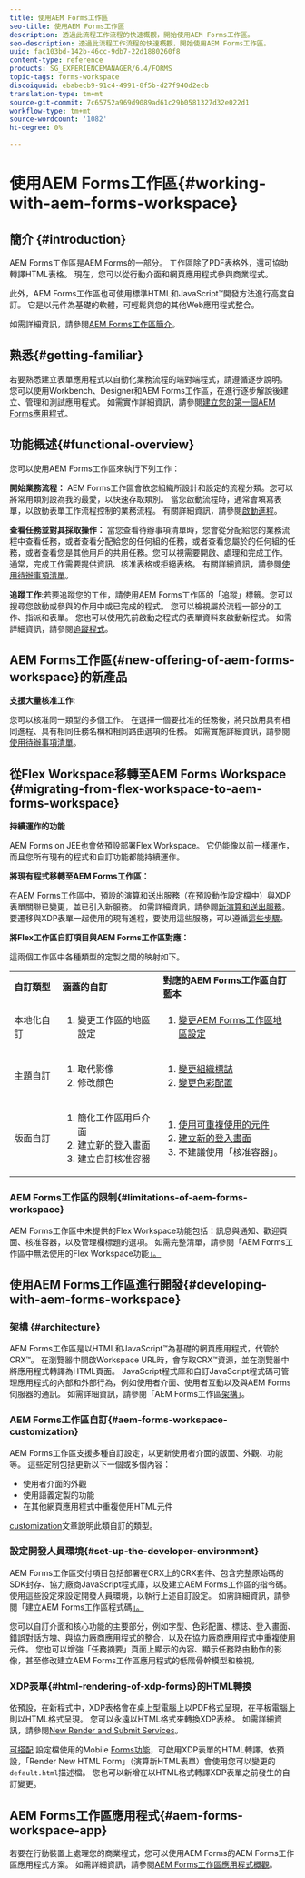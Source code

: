 ```yaml
---
title: 使用AEM Forms工作區
seo-title: 使用AEM Forms工作區
description: 透過此流程工作流程的快速概觀，開始使用AEM Forms工作區。
seo-description: 透過此流程工作流程的快速概觀，開始使用AEM Forms工作區。
uuid: fac103bd-142b-46cc-9db7-22d1880260f8
content-type: reference
products: SG_EXPERIENCEMANAGER/6.4/FORMS
topic-tags: forms-workspace
discoiquuid: ebabecb9-91c4-4991-8f5b-d27f940d2ecb
translation-type: tm+mt
source-git-commit: 7c65752a969d9089ad61c29b0581327d32e022d1
workflow-type: tm+mt
source-wordcount: '1082'
ht-degree: 0%

---
```



# 使用AEM Forms工作區{#working-with-aem-forms-workspace}

## 簡介 {#introduction}

AEM Forms工作區是AEM Forms的一部分。 工作區除了PDF表格外，還可協助轉譯HTML表格。 現在，您可以從行動介面和網頁應用程式參與商業程式。

此外，AEM Forms工作區也可使用標準HTML和JavaScript™開發方法進行高度自訂。 它是以元件為基礎的軟體，可輕鬆與您的其他Web應用程式整合。

如需詳細資訊，請參閱[AEM Forms工作區簡介](/help/forms/using/introduction-html-workspace.md)。

## 熟悉{#getting-familiar}

若要熟悉建立表單應用程式以自動化業務流程的端對端程式，請遵循逐步說明。 您可以使用Workbench、Designer和AEM Forms工作區，在進行逐步解說後建立、管理和測試應用程式。 如需實作詳細資訊，請參閱[建立您的第一個AEM Forms應用程式](https://help.adobe.com/en_US/livecycle/11.0/CreateFirstApp/index.html)。

## 功能概述{#functional-overview}

您可以使用AEM Forms工作區來執行下列工作：

**開始業務流程：** AEM Forms工作區會依您組織所設計和設定的流程分類。您可以將常用類別設為我的最愛，以快速存取類別。 當您啟動流程時，通常會填寫表單，以啟動表單工作流程控制的業務流程。 有關詳細資訊，請參閱[啟動進程](/help/forms/using/starting-processes.md)。

**查看任務並對其採取操作：** 當您查看待辦事項清單時，您會從分配給您的業務流程中查看任務，或者查看分配給您的任何組的任務，或者查看您屬於的任何組的任務，或者查看您是其他用戶的共用任務。您可以視需要開啟、處理和完成工作。 通常，完成工作需要提供資訊、核准表格或拒絕表格。 有關詳細資訊，請參閱[使用待辦事項清單](/help/forms/using/todo-lists.md)。

**追蹤工作**:若要追蹤您的工作，請使用AEM Forms工作區的「追蹤」標籤。您可以搜尋您啟動或參與的作用中或已完成的程式。 您可以檢視屬於流程一部分的工作、指派和表單。 您也可以使用先前啟動之程式的表單資料來啟動新程式。 如需詳細資訊，請參閱[追蹤程式](/help/forms/using/tracking-processes.md)。

## AEM Forms工作區{#new-offering-of-aem-forms-workspace}的新產品

**支援大量核准工作**:

您可以核准同一類型的多個工作。 在選擇一個要批准的任務後，將只啟用具有相同進程、具有相同任務名稱和相同路由選項的任務。 如需實施詳細資訊，請參閱[使用待辦事項清單](/help/forms/using/todo-lists.md)。

## 從Flex Workspace移轉至AEM Forms Workspace {#migrating-from-flex-workspace-to-aem-forms-workspace}

**持續運作的功能**

AEM Forms on JEE也會依預設部署Flex Workspace。 它仍能像以前一樣運作，而且您所有現有的程式和自訂功能都能持續運作。

**將現有程式移轉至AEM Forms工作區：**

在AEM Forms工作區中，預設的演算和送出服務（在預設動作設定檔中）與XDP表單關聯已變更，並已引入新服務。 如需詳細資訊，請參閱[新演算和送出服務](/help/forms/using/new-render-submit-service.md)。 要遷移與XDP表單一起使用的現有進程，要使用這些服務，可以遵循[這些步驟](/help/forms/using/new-render-submit-service.md)。

**將Flex工作區自訂項目與AEM Forms工作區對應：**

這兩個工作區中各種類型的定製之間的映射如下。

<table> 
 <tbody>
  <tr>
   <td><strong>自訂類型 </strong></td> 
   <td><strong>涵蓋的自訂 </strong></td> 
   <td><strong>對應的AEM Forms工作區自訂藍本</strong></td> 
  </tr>
  <tr>
   <td>本地化自訂</td> 
   <td>
    <ol> 
     <li>變更工作區的地區設定</li> 
    </ol> </td> 
   <td>
    <ol> 
     <li><a href="/help/forms/using/changing-locale-user-interface.md">變更AEM Forms工作區地區設定</a></li> 
    </ol> </td> 
  </tr>
  <tr>
   <td>主題自訂</td> 
   <td>
    <ol> 
     <li>取代影像</li> 
     <li>修改顏色</li> 
    </ol> </td> 
   <td>
    <ol> 
     <li><a href="/help/forms/using/changing-organization-logo-branding.md">變更組織標誌</a> </li> 
     <li><a href="/help/forms/using/changing-color-scheme-interface.md">變更色彩配置</a></li> 
    </ol> </td> 
  </tr>
  <tr>
   <td>版面自訂</td> 
   <td>
    <ol> 
     <li>簡化工作區用戶介面<br /> </li> 
     <li>建立新的登入畫面</li> 
     <li>建立自訂核准容器</li> 
    </ol> </td> 
   <td>
    <ol> 
     <li><a href="/help/forms/using/description-reusable-components.md">使用可重複使用的元件</a></li> 
     <li><a href="/help/forms/using/creating-new-login-screen.md">建立新的登入畫面</a></li> 
     <li>不建議使用「核准容器」。</li> 
    </ol> </td> 
  </tr>
 </tbody>
</table>

### AEM Forms工作區的限制{#limitations-of-aem-forms-workspace}

AEM Forms工作區中未提供的Flex Workspace功能包括：訊息與通知、歡迎頁面、核准容器，以及管理欄標題的選項。 如需完整清單，請參閱「AEM Forms工作區中無法使用的Flex Workspace功能[」。](/help/forms/using/features-flex-workspace-available-html.md)

## 使用AEM Forms工作區進行開發{#developing-with-aem-forms-workspace}

### 架構 {#architecture}

AEM Forms工作區是以HTML和JavaScript™為基礎的網頁應用程式，代管於CRX™。 在瀏覽器中開啟Workspace URL時，會存取CRX™資源，並在瀏覽器中將應用程式轉譯為HTML頁面。 JavaScript程式庫和自訂JavaScript程式碼可管理應用程式的內部和外部行為，例如使用者介面、使用者互動以及與AEM Forms伺服器的通訊。 如需詳細資訊，請參閱「AEM Forms工作區[架構](/help/forms/using/html-workspace-architecture.md)」。

### AEM Forms工作區自訂{#aem-forms-workspace-customization}

AEM Forms工作區支援多種自訂設定，以更新使用者介面的版面、外觀、功能等。 這些定制包括更新以下一個或多個內容：

* 使用者介面的外觀
* 使用語義定製的功能
* 在其他網頁應用程式中重複使用HTML元件

[customization](introduction-customizing-html-workspace.md)文章說明此類自訂的類型。

### 設定開發人員環境{#set-up-the-developer-environment}

AEM Forms工作區交付項目包括部署在CRX上的CRX套件、包含完整原始碼的SDK封存、協力廠商JavaScript程式庫，以及建立AEM Forms工作區的指令碼。 使用這些設定來設定開發人員環境，以執行上述自訂設定。 如需詳細資訊，請參閱「建立AEM Forms工作區程式碼[」。](introduction-customizing-html-workspace.md#building-html-workspace-code)

您可以自訂介面和核心功能的主要部分，例如字型、色彩配置、標誌、登入畫面、錯誤對話方塊、與協力廠商應用程式的整合，以及在協力廠商應用程式中重複使用元件。 您也可以增強「任務摘要」頁面上顯示的內容、顯示任務路由動作的影像，甚至修改建立AEM Forms工作區應用程式的低階骨幹模型和檢視。

### XDP表單{#html-rendering-of-xdp-forms}的HTML轉換

依預設，在新程式中，XDP表格會在桌上型電腦上以PDF格式呈現，在平板電腦上則以HTML格式呈現。 您可以永遠以HTML格式來轉換XDP表格。 如需詳細資訊，請參閱[New Render and Submit Services](/help/forms/using/new-render-submit-service.md)。

[可搭配](https://helpx.adobe.com/livecycle/help/mobile-forms/introduction.html) 設定檔使用的Mobile  [Forms功能](https://helpx.adobe.com/livecycle/help/mobile-forms/creating-profile.html)，可啟用XDP表單的HTML轉譯。依預設，「Render New HTML Form」（演算新HTML表單）會使用您可以變更的`default.html`描述檔。 您也可以新增在以HTML格式轉譯XDP表單之前發生的自訂變更。

## AEM Forms工作區應用程式{#aem-forms-workspace-app}

若要在行動裝置上處理您的商業程式，您可以使用AEM Forms的AEM Forms工作區應用程式方案。 如需詳細資訊，請參閱[AEM Forms工作區應用程式概觀](https://helpx.adobe.com/livecycle/help/mobile-workspace/mobile-workspace-overview.html)。
